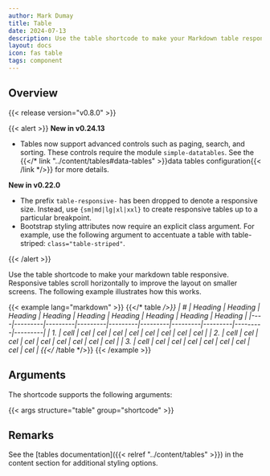 ```yaml
---
author: Mark Dumay
title: Table
date: 2024-07-13
description: Use the table shortcode to make your Markdown table responsive.
layout: docs
icon: fas table
tags: component
---
```


## Overview

{{< release version="v0.8.0" >}}

<!-- markdownlint-disable MD036 MD037 -->
{{< alert >}}
**New in v0.24.13**

- Tables now support advanced controls such as paging, search, and sorting. These controls require the module `simple-datatables`. See the {{</* link "../content/tables#data-tables" >}}data tables configuration{{< /link */>}} for more details.

**New in v0.22.0**

- The prefix `table-responsive-` has been dropped to denote a responsive size. Instead, use `{sm|md|lg|xl|xxl}` to create responsive tables up to a particular breakpoint.
- Bootstrap styling attributes now require an explicit class argument. For example, use the following argument to accentuate a table with table-striped: `class="table-striped"`.

{{< /alert >}}
<!-- markdownlint-enable MD036 MD037 -->

Use the table shortcode to make your markdown table responsive. Responsive tables scroll horizontally to improve the layout on smaller screens. The following example illustrates how this works.

<!-- markdownlint-disable MD037 -->
{{< example lang="markdown" >}}
{{</* table */>}}
| #  | Heading | Heading | Heading | Heading | Heading | Heading | Heading | Heading | Heading |
|----|---------|---------|---------|---------|---------|---------|---------|---------|---------|
| 1. | cell    | cel     | cel     | cel     | cel     | cel     | cel     | cel     | cel     |
| 2. | cell    | cel     | cel     | cel     | cel     | cel     | cel     | cel     | cel     |
| 3. | cell    | cel     | cel     | cel     | cel     | cel     | cel     | cel     | cel     |
{{</* /table */>}}
{{< /example >}}
<!-- markdownlint-enable MD037 -->

## Arguments

The shortcode supports the following arguments:

{{< args structure="table" group="shortcode" >}}

## Remarks

See the [tables documentation]({{< relref "../content/tables" >}}) in the content section for additional styling options.

